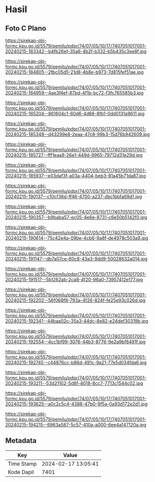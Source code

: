 # Hasil

## Foto C Plano

https://sirekap-obj-formc.kpu.go.id/5579/pemilu/pdpr/74/07/05/10/17/7407051017001-20240215-183342--b4fb26ef-35a6-4b2f-b332-b5b435c3ee8f.jpg

https://sirekap-obj-formc.kpu.go.id/5579/pemilu/pdpr/74/07/05/10/17/7407051017001-20240215-184805--2fbc05d5-21d8-4b8e-b973-7d815fef51ae.jpg

https://sirekap-obj-formc.kpu.go.id/5579/pemilu/pdpr/74/07/05/10/17/7407051017001-20240215-184959--4ae3f4ef-87bd-4f1b-bc72-f3fc765585b3.jpg

https://sirekap-obj-formc.kpu.go.id/5579/pemilu/pdpr/74/07/05/10/17/7407051017001-20240215-185204--861604c1-60d6-4d66-8fb1-0dd0131a9611.jpg

https://sirekap-obj-formc.kpu.go.id/5579/pemilu/pdpr/74/07/05/10/17/7407051017001-20240215-185348--d43299e8-2eaa-47c8-99b3-15d76b942609.jpg

https://sirekap-obj-formc.kpu.go.id/5579/pemilu/pdpr/74/07/05/10/17/7407051017001-20240215-185727--fff1eaa8-26e1-449d-9965-79712d31e29d.jpg

https://sirekap-obj-formc.kpu.go.id/5579/pemilu/pdpr/74/07/05/10/17/7407051017001-20240215-185937--e03daf3f-a03a-4404-beb3-81a45b71da87.jpg

https://sirekap-obj-formc.kpu.go.id/5579/pemilu/pdpr/74/07/05/10/17/7407051017001-20240215-190137--c10cf36d-ff46-4700-a237-dbc1bbfa69d1.jpg

https://sirekap-obj-formc.kpu.go.id/5579/pemilu/pdpr/74/07/05/10/17/7407051017001-20240215-190357--b9baba57-ec05-4e6e-8731-c6e50b5142f0.jpg

https://sirekap-obj-formc.kpu.go.id/5579/pemilu/pdpr/74/07/05/10/17/7407051017001-20240215-190614--75c42e4a-09be-4cb6-9a8f-de4978c503a9.jpg

https://sirekap-obj-formc.kpu.go.id/5579/pemilu/pdpr/74/07/05/10/17/7407051017001-20240215-191147--db7a07ce-60c8-43a3-9dd9-50028632a014.jpg

https://sirekap-obj-formc.kpu.go.id/5579/pemilu/pdpr/74/07/05/10/17/7407051017001-20240215-191517--5b1262ab-2ca8-4f20-96a0-73957412e177.jpg

https://sirekap-obj-formc.kpu.go.id/5579/pemilu/pdpr/74/07/05/10/17/7407051017001-20240215-192202--56f068f8-793a-4f26-824f-fe25e93c026d.jpg

https://sirekap-obj-formc.kpu.go.id/5579/pemilu/pdpr/74/07/05/10/17/7407051017001-20240215-192341--44baa02c-35a3-44dc-8e82-e24def30319b.jpg

https://sirekap-obj-formc.kpu.go.id/5579/pemilu/pdpr/74/07/05/10/17/7407051017001-20240215-192554--4cc1bf99-3076-44b3-8776-9e2a9bf8491f.jpg

https://sirekap-obj-formc.kpu.go.id/5579/pemilu/pdpr/74/07/05/10/17/7407051017001-20240215-192745--c44876cc-b86d-491c-9a21-77e5d034fda6.jpg

https://sirekap-obj-formc.kpu.go.id/5579/pemilu/pdpr/74/07/05/10/17/7407051017001-20240215-193211--53d21102-5d8f-4018-8cc7-7713c1544c02.jpg

https://sirekap-obj-formc.kpu.go.id/5579/pemilu/pdpr/74/07/05/10/17/7407051017001-20240215-193625--a0c2c5c4-4388-47b0-9f5a-0a93d172e2d1.jpg

https://sirekap-obj-formc.kpu.go.id/5579/pemilu/pdpr/74/07/05/10/17/7407051017001-20240215-194215--6963a587-5c57-410a-a000-6ee4a147120a.jpg


## Metadata

| Key        | Value               |
| ---------- | ------------------- |
| Time Stamp | 2024-02-17 13:05:41 |
| Kode Dapil | 7401                |



